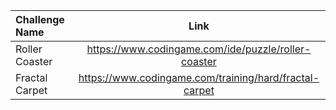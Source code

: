 |Challenge Name|Link|
|:-------------|:----:|
|Roller Coaster|https://www.codingame.com/ide/puzzle/roller-coaster|
|Fractal Carpet|https://www.codingame.com/training/hard/fractal-carpet|
